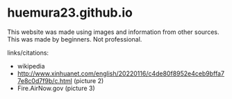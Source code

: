 # huemura23.github.io

This website was made using images and information from other sources.
This was made by beginners. Not professional.

links/citations:
- wikipedia
- http://www.xinhuanet.com/english/20220116/c4de80f8952e4ceb9bffa77e8c0d7f9b/c.html (picture 2)
- Fire.AirNow.gov (picture 3)
